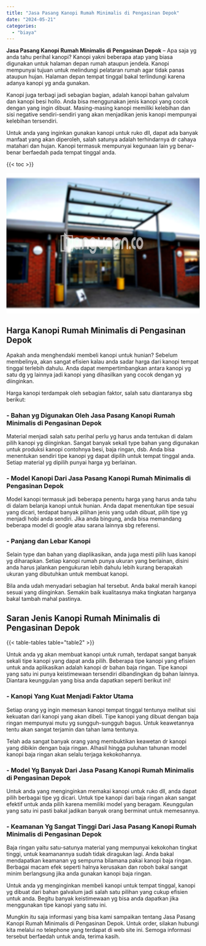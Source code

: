 ```yaml
---
title: "Jasa Pasang Kanopi Rumah Minimalis di Pengasinan Depok"
date: "2024-05-21"
categories: 
  - "biaya"
---
```


**Jasa Pasang Kanopi Rumah Minimalis di Pengasinan Depok** – Apa saja yg anda tahu perihal kanopi? Kanopi yakni beberapa atap yang biasa digunakan untuk halaman depan rumah ataupun jendela. Kanopi mempunyai tujuan untuk melindungi pelataran rumah agar tidak panas ataupun hujan. Halaman depan tempat tinggal bakal terlindungi karena adanya kanopi yg anda gunakan.

Kanopi juga terbagi jadi sebagian bagian, adalah kanopi bahan galvalum dan kanopi besi hollo. Anda bisa menggunakan jenis kanopi yang cocok dengan yang ingin dibuat. Masing-masing kanopi memiliki kelebihan dan sisi negative sendiri-sendiri yang akan menjadikan jenis kanopi mempunyai kelebihan tersendiri.

Untuk anda yang inginkan gunakan kanopi untuk ruko dll, dapat ada banyak manfaat yang akan diperoleh, salah satunya adalah terhindarnya dr cahaya matahari dan hujan. Kanopi termasuk mempunyai kegunaan lain yg benar-benar berfaedah pada tempat tinggal anda.

{{< toc >}}

![Jasa Pasang Kanopi Rumah Minimalis di Pengasinan Depok](/images/harga-kanopi-minimalis-39.png)

## Harga Kanopi Rumah Minimalis di Pengasinan Depok

Apakah anda menghendaki membeli kanopi untuk hunian? Sebelum membelinya, akan sangat efisien kalau anda sadar harga dari kanopi tempat tinggal terlebih dahulu. Anda dapat mempertimbangkan antara kanopi yg satu dg yg lainnya jadi kanopi yang dihasilkan yang cocok dengan yg diinginkan.

Harga kanopi terdampak oleh sebagian faktor, salah satu diantaranya sbg berikut:

### \- Bahan yg Digunakan Oleh Jasa Pasang Kanopi Rumah Minimalis di Pengasinan Depok

Material menjadi salah satu perihal perlu yg harus anda tentukan di dalam pilih kanopi yg diinginkan. Sangat banyak sekali type bahan yang digunakan untuk produksi kanopi contohnya besi, baja ringan, dsb. Anda bisa menentukan sendiri tipe kanopi yg dapat dipilih untuk tempat tinggal anda. Setiap material yg dipilih punyai harga yg berlainan.

### \- Model Kanopi Dari Jasa Pasang Kanopi Rumah Minimalis di Pengasinan Depok

Model kanopi termasuk jadi beberapa penentu harga yang harus anda tahu di dalam belanja kanopi untuk hunian. Anda dapat menentukan tipe sesuai yang dicari, terdapat banyak pilihan jenis yang udah dibuat, pilih tipe yg menjadi hobi anda sendiri. Jika anda bingung, anda bisa memandang beberapa model di google atau sarana lainnya sbg referensi.

### \- Panjang dan Lebar Kanopi

Selain type dan bahan yang diaplikasikan, anda juga mesti pilih luas kanopi yg diharapkan. Setiap kanopi rumah punya ukuran yang berlainan, disini anda harus jalankan pengukuran lebih dahulu lebih kurang berapakah ukuran yang dibutuhkan untuk membuat kanopi.

Bila anda udah menyadari sebagian hal tersebut. Anda bakal meraih kanopi sesuai yang diinginkan. Semakin baik kualitasnya maka tingkatan harganya bakal tambah mahal pastinya.

## Saran Jenis Kanopi Rumah Minimalis di Pengasinan Depok

{{< table-tables table="table2" >}}

Untuk anda yg akan membuat kanopi untuk rumah, terdapat sangat banyak sekali tipe kanopi yang dapat anda pilih. Beberapa tipe kanopi yang efisien untuk anda aplikasikan adalah kanopi dr bahan baja ringan. Tipe kanopi yang satu ini punya keistimewaan tersendiri dibandingkan dg bahan lainnya. Diantara keunggulan yang bisa anda dapatkan seperti berikut ini!

### \- Kanopi Yang Kuat Menjadi Faktor Utama

Setiap orang yg ingin memesan kanopi tempat tinggal tentunya melihat sisi kekuatan dari kanopi yang akan dibeli. Tipe kanopi yang dibuat dengan baja ringan mempunyai mutu yg sungguh-sungguh bagus. Untuk keawetannya tentu akan sangat terjamin dan tahan lama tentunya.

Telah ada sangat banyak orang yang membuktikan keawetan dr kanopi yang dibikin dengan baja ringan. Alhasil hingga puluhan tahunan model kanopi baja ringan akan selalu terjaga kekokohannya.

### \- Model Yg Banyak Dari Jasa Pasang Kanopi Rumah Minimalis di Pengasinan Depok

Untuk anda yang menginginkan memakai kanopi untuk ruko dll, anda dapat pilih berbagai tipe yg dicari. Untuk tipe kanopi dari baja ringan akan sangat efektif untuk anda pilih karena memiliki model yang beragam. Keunggulan yang satu ini pasti bakal jadikan banyak orang berminat untuk memesannya.

### \- Keamanan Yg Sangat Tinggi Dari Jasa Pasang Kanopi Rumah Minimalis di Pengasinan Depok

Baja ringan yaitu satu-satunya material yang mempunyai kekokohan tingkat tinggi, untuk keamanannya sudah tidak diragukan lagi. Anda bakal mendapatkan keamanan yg sempurna bilamana pakai kanopi baja ringan. Berbagai macam efek seperti halnya kerusakan dan roboh bakal sangat minim berlangsung jika anda gunakan kanopi baja ringan.

Untuk anda yg menginginkan membeli kanopi untuk tempat tinggal, kanopi yg dibuat dari bahan galvalum jadi salah satu pilihan yang cukup efisien untuk anda. Begitu banyak keistimewaan yg bisa anda dapatkan jika menggunakan tipe kanopi yang satu ini.

Mungkin itu saja informasi yang bisa kami sampaikan tentang Jasa Pasang Kanopi Rumah Minimalis di Pengasinan Depok. Untuk order, silakan hubungi kita melalui no telephone yang terdapat di web site ini. Semoga informasi tersebut berfaedah untuk anda, terima kasih.
